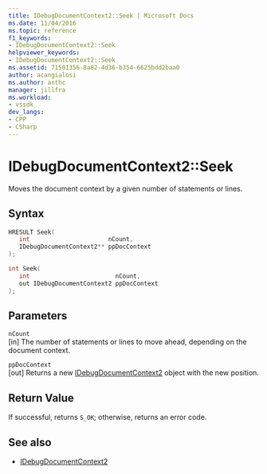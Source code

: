 ```yaml
---
title: IDebugDocumentContext2::Seek | Microsoft Docs
ms.date: 11/04/2016
ms.topic: reference
f1_keywords:
- IDebugDocumentContext2::Seek
helpviewer_keywords:
- IDebugDocumentContext2::Seek
ms.assetid: 71501356-8a82-4d36-b354-6625bdd2baa0
author: acangialosi
ms.author: anthc
manager: jillfra
ms.workload:
- vssdk
dev_langs:
- CPP
- CSharp
---
```

# IDebugDocumentContext2::Seek
Moves the document context by a given number of statements or lines.

## Syntax

```cpp
HRESULT Seek( 
   int                      nCount,
   IDebugDocumentContext2** ppDocContext
);
```

```cpp
int Seek( 
   int                        nCount,
   out IDebugDocumentContext2 ppDocContext
);
```

## Parameters
`nCount`\
[in] The number of statements or lines to move ahead, depending on the document context.

`ppDocContext`\
[out] Returns a new [IDebugDocumentContext2](../../../extensibility/debugger/reference/idebugdocumentcontext2.md) object with the new position.

## Return Value
 If successful, returns `S_OK`; otherwise, returns an error code.

## See also
- [IDebugDocumentContext2](../../../extensibility/debugger/reference/idebugdocumentcontext2.md)
